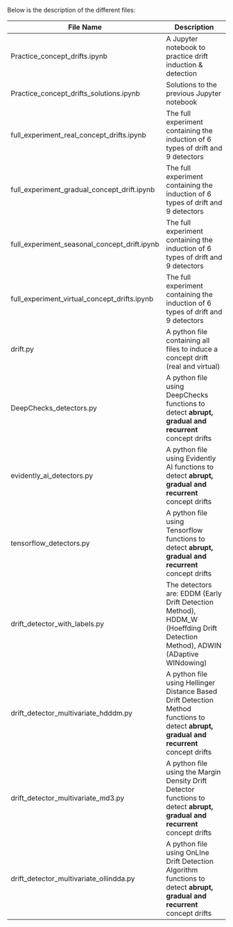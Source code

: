 Below is the description of the different files:

| File Name | Description |
| --- | --- |
| Practice_concept_drifts.ipynb | A Jupyter notebook to practice drift induction & detection |
| Practice_concept_drifts_solutions.ipynb | Solutions to the previous Jupyter notebook |
| full_experiment_real_concept_drifts.ipynb | The full experiment containing the induction of 6 types of drift and 9 detectors |
| full_experiment_gradual_concept_drift.ipynb | The full experiment containing the induction of 6 types of drift and 9 detectors |
| full_experiment_seasonal_concept_drift.ipynb | The full experiment containing the induction of 6 types of drift and 9 detectors |
| full_experiment_virtual_concept_drifts.ipynb | The full experiment containing the induction of 6 types of drift and 9 detectors |
| drift.py | A python file containing all files to induce a concept drift (real and virtual) |
| DeepChecks_detectors.py | A python file using DeepChecks functions to detect **abrupt, gradual and recurrent** concept drifts |
| evidently_ai_detectors.py | A python file using Evidently AI functions to detect **abrupt, gradual and recurrent** concept drifts |
| tensorflow_detectors.py | A python file using Tensorflow functions to detect **abrupt, gradual and recurrent** concept drifts |
| drift_detector_with_labels.py | The detectors are: EDDM (Early Drift Detection Method), HDDM_W (Hoeffding Drift Detection Method), ADWIN (ADaptive WINdowing) |
| drift_detector_multivariate_hdddm.py | A python file using Hellinger Distance Based Drift Detection Method functions to detect **abrupt, gradual and recurrent** concept drifts |
| drift_detector_multivariate_md3.py| A python file using the Margin Density Drift Detector functions to detect **abrupt, gradual and recurrent** concept drifts|
| drift_detector_multivariate_ollindda.py | A python file using OnLIne Drift Detection Algorithm functions to detect **abrupt, gradual and recurrent** concept drifts |


